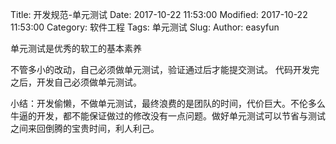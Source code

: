 Title: 开发规范-单元测试
Date: 2017-10-22 11:53:00
Modified: 2017-10-22 11:53:00
Category: 软件工程
Tags: 单元测试
Slug: 
Author: easyfun


单元测试是优秀的软工的基本素养

不管多小的改动，自己必须做单元测试，验证通过后才能提交测试。
代码开发完之后，开发自己必须做单元测试。

小结：开发偷懒，不做单元测试，最终浪费的是团队的时间，代价巨大。不伦多么牛逼的开发，都不能保证做过的修改没有一点问题。做好单元测试可以节省与测试之间来回倒腾的宝贵时间，利人利己。
